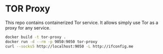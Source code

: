 # TOR Proxy

This repo contains containerized Tor service. It allows simply use Tor as a proxy for any service.

```sh
docker build -t tor-proxy .
docker run -d --rm -p 9050:9050 tor-proxy
curl --socks5 http://localhost:9050 -L http://ifconfig.me
```
